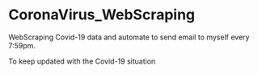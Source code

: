 # CoronaVirus_WebScraping

WebScraping Covid-19 data and automate to send email to myself every 7:59pm.

To keep updated with the Covid-19 situation
